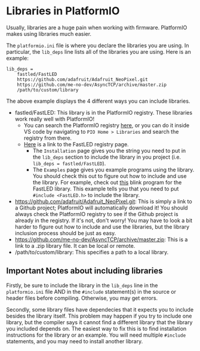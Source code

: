 # Libraries in PlatformIO

Usually, libraries are a huge pain when working with firmware. PlatformIO makes using libraries much easier.

The ```platformio.ini``` file is where you declare the libraries you are using. In particular, the ```lib_deps``` line lists all of the libraries you are using. Here is an example:
```
lib_deps = 
    fastled/FastLED 
    https://github.com/adafruit/Adafruit_NeoPixel.git
    https://github.com/me-no-dev/AsyncTCP/archive/master.zip
    /path/to/custom/library
```
The above example displays the 4 different ways you can include libraries.
* fastled/FastLED: This library is in the PlatformIO registry. These libraries work really well with PlatformIO! 
    * You can search the PlatformIO registry [here](https://registry.platformio.org/), or you can do it inside VS code by navigating to ```PIO Home > Libraries``` and search the registry from there. 
    * [Here](https://registry.platformio.org/libraries/fastled/FastLED) is a link to the FastLED registry page. 
        * The ```Installation``` page gives you the string you need to put in the ```lib_deps``` section to include the library in you project (i.e. ``` lib_deps = fastled/FastLED ```). 
        * The ```Examples``` page gives you example programs using the library. You should check this out to figure out how to include and use the library. For example, check out [this](https://registry.platformio.org/libraries/fastled/FastLED/examples/Blink/Blink.ino) blink program for the FastLED library. This example tells you that you need to put  ```#include <FastLED.h>``` to include the library.
* https://github.com/adafruit/Adafruit_NeoPixel.git: This is simply a link to a Github project; PlatformIO will automatically download it! You should always check the PlatformIO registry to see if the Github project is already in the registry. If it's not, don't worry! You may have to look a bit harder to figure out how to include and use the libraries, but the library inclusion process should be just as easy.
* https://github.com/me-no-dev/AsyncTCP/archive/master.zip: This is a link to a .zip library file. It can be local or remote.
* /path/to/custom/library: This specifies a path to a local library.

## Important Notes about including libraries

Firstly, be sure to include the library in the ```lib_deps``` line in the ```platformio.ini``` file AND in the ```#include``` statement(s) in the source or header files before compiling. Otherwise, you may get errors.

Secondly, some library files have dependecies that it expects you to include besides the library itself. This problem may happen if you try to include one library, but the compiler says it cannot find a different library that the library you included depends on. The easiest way to fix this is to find installation instructions for the library or an example. You will need multiple ```#include``` statements, and you may need to install another library.